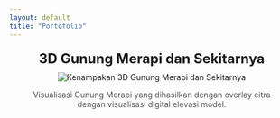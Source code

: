 ```yaml
---
layout: default
title: "Portofolio"
---
```


<div class="image-container" style="text-align: center; margin: 20px;">
    <div class="title" style="font-size: 24px; font-weight: bold; margin-bottom: 10px;">
        3D Gunung Merapi dan Sekitarnya
    </div>
    <img src="{{ '/_File Porto/3dmerap.jpg' | relative_url }}" alt="Kenampakan 3D Gunung Merapi dan Sekitarnya" style="max-width: 100%; height: auto;">
    <p class="caption" style="font-size: 14px; color: #555;">
        Visualisasi Gunung Merapi yang dihasilkan dengan overlay citra dengan visualisasi digital elevasi model.
    </p>
</div>
